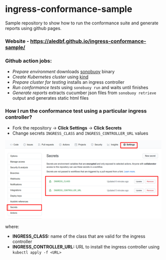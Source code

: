 # ingress-conformance-sample

Sample repository to show how to run the conformance suite and generate reports using github pages.

### Website - https://aledbf.github.io/ingress-conformance-sample/

### Github action jobs:

- *Prepare environment* downloads [sonobuoy](https://github.com/vmware-tanzu/sonobuoy) binary
- *Create Kubernetes cluster* using [kind](https://kind.sigs.k8s.io/)
- *Prepare cluster for testing* installs an ingress controller
- *Run conformance tests* using `sonobuoy run` and waits until finishes
- *Generate reports* extracts cucumber json files from `sonobuoy retrieve` output and generates static html files


### How I run the conformance test using a particular ingress controller?

- Fork the repository -> **Click Settings** -> **Click Secrets**
- Change secrets `INGRESS_CLASS` and `INGRESS_CONTROLLER_URL` values

![Update secrets](./docs/secrets.png)

where:

- **INGRESS_CLASS:** name of the class that are valid for the ingress controller
- **INGRESS_CONTROLLER_URL:** URL to install the ingress controller using `kubectl apply -f <URL>`

